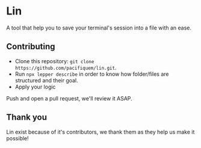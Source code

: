 # Lin

A tool that help you to save your terminal's session into a file with an ease.

## Contributing

- Clone this repository: ```git clone https://github.com/pacifiquem/lin.git```.
- Run ```npx lepper describe``` in order to know how folder/files are structured and their goal.
- Apply your logic

Push and open a pull request, we'll review it ASAP.

## Thank you

Lin exist because of it's contributors, we thank them as they help us make it possible!
